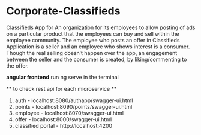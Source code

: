 # Corporate-Classifieds
Classifieds App for An organization for its employees to allow posting of ads on a particular product that the employees can buy and sell within the employee community. The employee who posts an offer in Classifieds Application is a seller and an employee who shows interest is a consumer. Though the real selling doesn’t happen over the app, an engagement between the seller and the consumer is created, by liking/commenting to the offer.




**angular frontend**
run ng serve in the terminal



** to check rest api for each microservice **
1) auth - localhost:8080/authapp/swagger-ui.html
2) points - localhost:8090/points/swagger-ui.html
3) employee - localhost:8070/swagger-ui.html
4) offer - localhost:8000/swagger-ui.html
5) classified portal - http://localhost:4200
